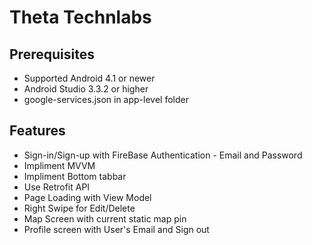 # Theta Technlabs


## Prerequisites
* Supported Android 4.1 or newer
* Android Studio 3.3.2 or higher
* google-services.json in app-level folder

## Features
* Sign-in/Sign-up with FireBase Authentication - Email and Password
* Impliment MVVM
* Impliment Bottom tabbar
* Use Retrofit API
* Page Loading with View Model
* Right Swipe for Edit/Delete
* Map Screen with current static map pin
* Profile screen with User's Email and Sign out




